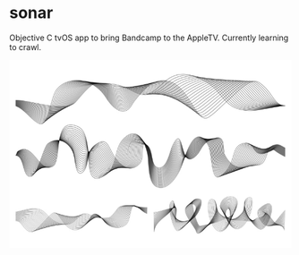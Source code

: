 # sonar

Objective C tvOS app to bring Bandcamp to the AppleTV. Currently learning to crawl.

![sonar](sound-waves.jpeg) 
